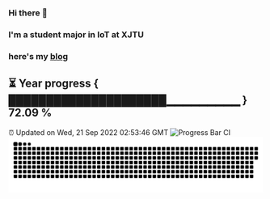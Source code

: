 ### Hi there 👋
### I'm a student major in IoT at XJTU   
### here's my [blog](https://xiaozhatecpp.fun/)   
⏳ Year progress { █████████████████████▁▁▁▁▁▁▁▁▁ } 72.09 %
---
⏰ Updated on Wed, 21 Sep 2022 02:53:46 GMT
![Progress Bar CI](https://github.com/liununu/liununu/workflows/Progress%20Bar%20CI/badge.svg)
![](https://raw.githubusercontent.com/coder-Zzx/coder-Zzx/main/assets/github-contribution-grid-snake.svg)
